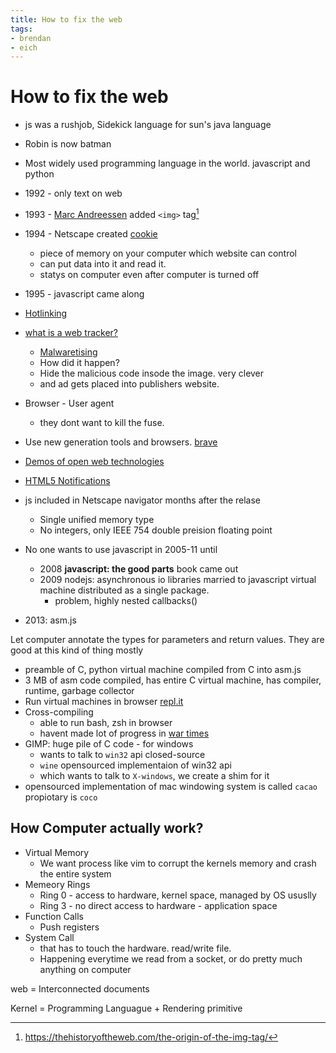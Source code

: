 ```yaml
---
title: How to fix the web
tags:
- brendan
- eich
---
```


# How to fix the web

<TagLinks />

* js was a rushjob, Sidekick language for sun's java language
* Robin is now batman
* Most widely used programming language in the world. javascript and python
* 1992 - only text on web
* 1993 - [Marc Andreessen](https://en.wikipedia.org/wiki/Marc_Andreessen) added `<img>` tag[^1]
* 1994 - Netscape created [cookie](https://en.wikipedia.org/wiki/HTTP_cookie#History)
  * piece of memory on your computer which website can control
  * can put data into it and read it.
  * statys on computer even after computer is turned off
* 1995 - javascript came along
* [Hotlinking](https://simple.wikipedia.org/wiki/Hotlinking)
* [what is a web tracker?](https://blog.mozilla.org/firefox/what-is-a-web-tracker/)
  * [Malwaretising](https://en.wikipedia.org/wiki/Malvertising)
  * How did it happen?
  * Hide the malicious code insode the image. very clever
  * and ad gets placed into publishers website.
* Browser - User agent
  * they dont want to kill the fuse.
* Use new generation tools and browsers. [brave](https://brave.com/)
* [Demos of open web technologies](https://developer.mozilla.org/en-US/docs/Web/Demos_of_open_web_technologies)
* [HTML5 Notifications](https://elfoxero.github.io/html5notifications/)

* js included in Netscape navigator months after the relase
  * Single unified memory type
  * No integers, only IEEE 754 double preision floating point
* No one wants to use javascript in 2005-11 until
  * 2008 **javascript: the good parts** book came out
  * 2009 nodejs: asynchronous io libraries married to javascript virtual machine distributed as a single package.
    * problem, highly nested callbacks()
* 2013: asm.js

Let computer annotate the types for parameters and return values. They are good at this kind of thing mostly

* preamble of C, python virtual machine compiled from C into asm.js
* 3 MB of asm code compiled, has entire C virtual machine, has compiler, runtime, garbage collector
* Run virtual machines in browser [repl.it](https://repl.it/languages)
* Cross-compiling
  * able to run bash, zsh in browser
  * havent made lot of progress in [war times](https://en.wikipedia.org/wiki/List_of_wars_involving_the_United_States#20th-century_wars)
* GIMP: huge pile of C code - for windows
  * wants to talk to `win32` api closed-source
  * `wine` opensourced implementaion of win32 api
  * which wants to talk to `X-windows`, we create a shim for it
* opensourced implementation of mac windowing system is called `cacao` propiotary is `coco`

## How Computer actually work?

* Virtual Memory
  * We want process like vim to corrupt the kernels memory and crash the entire system
* Memeory Rings
  * Ring 0 - access to hardware, kernel space, managed by OS ususlly
  * Ring 3 - no direct access to hardware - application space
* Function Calls
  * Push registers
* System Call
  * that has to touch the hardware. read/write file.
  * Happening everytime we read from a socket, or do pretty much anything on computer

web = Interconnected documents

Kernel = Programming Languague + Rendering primitive

[^1]: https://thehistoryoftheweb.com/the-origin-of-the-img-tag/


<Footer />
